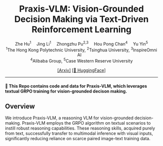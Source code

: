 

<div align="center">


<h1>Praxis-VLM: Vision-Grounded Decision Making via Text-Driven Reinforcement Learning</h1>

<div>
    <a target='_blank'>Zhe Hu<sup>1</sup></a>&emsp;
    <a target='_blank'>Jing Li<sup>1</sup></a>&emsp;
    <a target='_blank'>Zhongzhu Pu<sup>2,3</sup></a>&emsp;
    <a target='_blank'>Hou Pong Chan<sup>4</sup></a>&emsp;
    <a target='_blank'>Yu Yin<sup>5</sup></a>
</div>

<div>
    <sup>1</sup>The Hong Kong Polytechnic University, <sup>2</sup>Tsinghua University, <sup>3</sup>InspireOmni AI&emsp; 
</div>
<sup>4</sup>Alibaba Group, <sup>5</sup>Case Western Reserve University
<div>
</div>

[[Arxiv]](https://arxiv.org/pdf/2503.16965v2)
[[🤗 HuggingFace]](https://huggingface.co/collections/zhehuderek/praxis-vlm-67f5d8b3e077bdde7ec24baa)

---

</div>


#### 🌟 This Repo contains code and data for Praxis-VLM, which leverages textual GRPO training for vision-grounded decison making.

## Overview
We introduce Praxis-VLM, a reasoning VLM for vision-grounded decision-making. Praxis-VLM employs the GRPO algorithm on textual scenarios to instill robust reasoning capabilities. These reasoning skills, acquired purely from text, successfully transfer to multimodal inference with visual inputs, significantly reducing reliance on scarce paired image-text training data.
